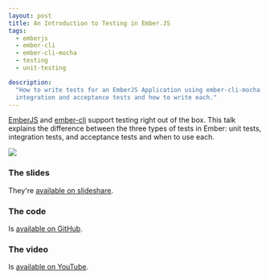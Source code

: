 ```yaml
---
layout: post
title: An Introduction to Testing in Ember.JS
tags:
  - emberjs
  - ember-cli
  - ember-cli-mocha
  - testing
  - unit-testing

description:
  "How to write tests for an EmberJS Application using ember-cli-mocha. Explains the difference between unit,
  integration and acceptance tests and how to write each."
---
```


[EmberJS](http://emberjs.com/) and [ember-cli](http://ember-cli.com) support testing right out of the box. This talk
explains the difference between the three types of tests in Ember: unit tests, integration tests, and acceptance tests
and when to use each.

<div class="center">
  <a href="http://www.slideshare.net/BenLimmer/automated-testing-in-emberjs" target="_blank" rel="noopener">
	 <img src="{{ site.base_url }}/{% ministamp _images/posts/2015/07/testing-ember.png assets/images/posts/2015/07/testing-ember.png %}">
  </a>
</div>

### The slides

They're [available on slideshare](http://www.slideshare.net/BenLimmer/automated-testing-in-emberjs).

### The code

Is [available on GitHub](https://github.com/blimmer/emberjs-denver-testing-talk).

### The video

Is [available on YouTube](https://www.youtube.com/watch?v=KphVAbk7SLA).
